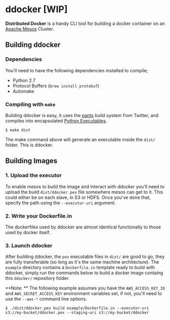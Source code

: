 
# ddocker [WIP]

**Distributed Docker** is a handy CLI tool for building a docker container on an [Apache Mesos](mesos.apache.org) Cluster.

## Building ddocker

### Dependencies

You'll need to have the following dependencies installed to compile;

- Python 2.7
- Protocol Buffers (`brew install protobuf`)
- Automake

### Compiling with `make`

Building ddocker is easy, it uses the [pants](pantsbuild.github.io) build system from Twitter, and compiles into encapsulated [Python Executables](pex.readthedocs.org).

```shell
$ make dist
```

The make command above will generate an executable inside the `dist/` folder. This is ddocker.

## Building Images

### 1. Upload the executor

To enable mesos to build the image and interact with ddocker you'll need to upload the build `dist/ddocker.pex` file somewhere mesos can get to it. This could either be on each slave, in S3 or HDFS. Once you've done that, specify the path using the `--executor-uri` argument.

### 2. Write your Dockerfile.in

The dockerfiles used by ddocker are almost identical functionally to those used by docker itself.

### 3. Launch ddocker

After building ddocker, the `pex` executable files in `dist/` are good to go, they are fully transferable (so long as it's the same machine architecture). The `example` directory contains a `Dockerfile.in` template ready to build with ddocker, simply run the commands below to build a docker image containg this `ddocker/` repository folder.

**Note: ** The following example assumes you have the `AWS_ACCESS_KEY_ID` and `AWS_SECRET_ACCESS_KEY` environment variables set, if not, you'll need to use the `--aws-*` command line options.

```shell
$ ./dist/ddocker.pex build example/Dockerfile.in --executor-uri s3://my-bucket/ddocker.pex --staging-uri s3://my-bucket/ddocker
```

